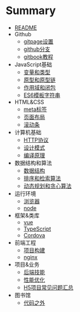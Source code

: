 # Summary

* [README](README.md)
* Github
    * [gitpage设置](github/gitpages.md)
    * [github分支](github/branchs.md)
    * [gitbook教程](github/gitbook.md)
* JavaScript基础
    * [变量和类型](javaScript/变量和类型.md)
    * [原型和原型链](javaScript/原型和原型链.md)
    * [作用域和闭包](javaScript/作用域和闭包.md)
    * [ES6模板字符串](javaScript/templateString.md)
* HTML&CSS
    * [meta标签](htmlCss/meta.md)
    * [页面布局](htmlCss/页面布局.md)
    * [滚动条](htmlCss/scrollbar.md)
* 计算机基础
    * [HTTP协议](ITBasic/http.md)
    * [设计模式](ITBasic/设计模式.md)
    * [编译原理](ITBasic/编译原理.md)
* 数据结构和算法
    * [数据结构](strucAlgo/数据结构.md)
    * [排序和检索算法](strucAlgo/排序检索.md)
    * [动态规划和贪心算法](strucAlgo/动态贪心.md)
* 运行环境
    * [浏览器](codeEnv/浏览器.md)
    * [node](codeEnv/node.md)
* 框架&类库
    * [vue](FrontFrame/vue.md)
    * [TypeScript](FrontFrame/TypeScript.md)
    * [Cordova](FrontFrame/Cordova.md)
* 前端工程
    * [项目构建](FrontEng/项目构建.md)
    * [nginx](FrontEng/nginx.md)
* 项目&业务
    * [后端技能](FrontProject/后端技能.md)
    * [性能优化](FrontProject/性能优化.md)
    * [H5项目常见问题汇总](FrontProject/H5.md)
* 图书馆
    * [代码之外](library/代码之外.md)

